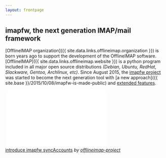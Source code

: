 ```yaml
---
layout: frontpage
---
```


## imapfw, the next generation IMAP/mail framework

[OfflineIMAP organization]({{ site.data.links.offlineimap.organization }}) is born years ago to support the development of the OfflineIMAP software. [OfflineIMAP]({{ site.data.links.offlineimap.website }}) is a python program included in all major open source distributions *(Debian, Ubuntu, RedHat, Slackware, Gentoo, Archlinux, etc)*. Since August 2015, the [imapfw project](https://github.com/OfflineIMAP/imapfw) was started to become the next generation tool with [a new approach]({{ site.base }}/2015/10/08/imapfw-is-made-public) and [extended features](https://gist.github.com/nicolas33/003f1b7184c7dfb26192).

<iframe frameborder="0" width="320" height="180" src="//www.dailymotion.com/embed/video/x3gpqqs" allowfullscreen></iframe><br /><a href="http://www.dailymotion.com/video/x3gpqqs_introduce-imapfw-syncaccounts_tech" target="_blank">introduce imapfw syncAccounts</a> <i>by <a href="http://www.dailymotion.com/offlineimap-project" target="_blank">offlineimap-project</a></i>
